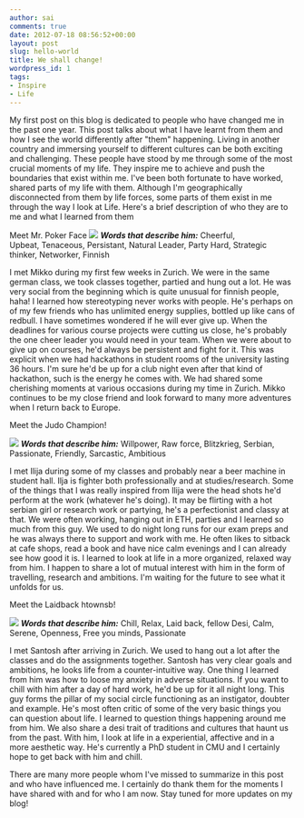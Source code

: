 ```yaml
---
author: sai
comments: true
date: 2012-07-18 08:56:52+00:00
layout: post
slug: hello-world
title: We shall change!
wordpress_id: 1
tags:
- Inspire
- Life
---
```


My first post on this blog is dedicated to people who have changed me in the past one year. This post talks about what I have learnt from them and how I see the world differently after "them" happening. Living in another country and immersing yourself to different cultures can be both exciting and challenging. These people have stood by me through some of the most crucial moments of my life. They inspire me to achieve and push the boundaries that exist within me. I've been both fortunate to have worked, shared parts of my life with them. Although I'm geographically disconnected from them by life forces, some parts of them exist in me through the way I look at Life. Here's a brief description of who they are to me and what I learned from them

Meet Mr. Poker Face
[![](http://saiganesh.net/blog/wp-content/uploads/2012/07/Mikko-150x150.jpg)](http://saiganesh.net/blog/wp-content/uploads/2012/07/Mikko.jpg) **_Words that describe him:_** Cheerful, Upbeat, Tenaceous, Persistant, Natural Leader, Party Hard, Strategic thinker, Networker, Finnish

I met Mikko during my first few weeks in Zurich. We were in the same german class, we took classes together, partied and hung out a lot. He was very social from the beginning which is quite unusual for finnish people, haha! I learned how stereotyping never works with people. He's perhaps on of my few friends who has unlimited energy supplies, bottled up like cans of redbull. I have sometimes wondered if he will ever give up. When the deadlines for various course projects were cutting us close, he's probably the one cheer leader you would need in your team. When we were about to give up on courses, he'd always be persistent and fight for it. This was explicit when we had hackathons in student rooms of the university lasting 36 hours. I'm sure he'd be up for a club night even after that kind of hackathon, such is the energy he comes with. We had shared some cherishing moments at various occasions during my time in Zurich. Mikko continues to be my close friend and look forward to many more adventures when I return back to Europe.

Meet the Judo Champion!

[![](http://saiganesh.net/blog/wp-content/uploads/2012/07/ilija-150x150.jpg)](http://saiganesh.net/blog/wp-content/uploads/2012/07/ilija.jpg) **_Words that describe him:_** Willpower, Raw force, Blitzkrieg, Serbian, Passionate, Friendly, Sarcastic, Ambitious

I met Ilija during some of my classes and probably near a beer machine in student hall. Ilja is fighter both professionally and at studies/research. Some of the things that I was really inspired from Ilija were the head shots he'd perform at the work (whatever he's doing). It may be flirting with a hot serbian girl or research work or partying, he's a perfectionist and classy at that. We were often working, hanging out in ETH, parties and I learned so much from this guy. We used to do night long runs for our exam preps and he was always there to support and work with me. He often likes to sitback at cafe shops, read a book and have nice calm evenings and I can already see how good it is. I learned to look at life in a more organized, relaxed way from him. I happen to share a lot of mutual interest with him in the form of travelling, research and ambitions. I'm waiting for the future to see what it unfolds for us.

Meet the Laidback htownsb!

[![](http://saiganesh.net/blog/wp-content/uploads/2012/07/santosh-150x150.jpg)](http://saiganesh.net/blog/wp-content/uploads/2012/07/santosh.jpg) **_Words that describe him:_** Chill, Relax, Laid back, fellow Desi, Calm, Serene, Openness, Free you minds, Passionate

I met Santosh after arriving in Zurich. We used to hang out a lot after the classes and do the assignments together. Santosh has very clear goals and ambitions, he looks life from a counter-intuitive way. One thing I learned from him was how to loose my anxiety in adverse situations. If you want to chill with him after a day of hard work, he'd be up for it all night long. This guy forms the pillar of my social circle functioning as an instigator, doubter and example. He's most often critic of some of the very basic things you can question about life. I learned to question things happening around me from him. We also share a desi trait of traditions and cultures that haunt us from the past. With him, I look at life in a experiential, affective and in a more aesthetic way. He's currently a PhD student in CMU and I certainly hope to get back with him and chill.  

There are many more people whom I've missed to summarize in this post and who have influenced me. I certainly do thank them for the moments I have shared with and for who I am now. Stay tuned for more updates on my blog!



